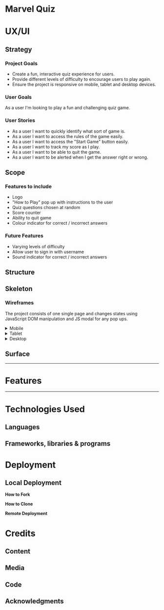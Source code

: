 <h1>Marvel Quiz</h1>

# **UX/UI**

## **Strategy**

### **Project Goals**
- Create a fun, interactive quiz experience for users.
- Provide different levels of difficulty to encourage users to play again.
- Ensure the project is responsive on mobile, tablet and desktop devices.

### **User Goals**
As a user I'm looking to play a fun and challenging quiz game. 

### **User Stories**
- As a user I want to quickly identify what sort of game is.
- As a user I want to access the rules of the game easily.
- As a user I want to access the "Start Game" button easily.
- As a user I want to track my score as I play.
- As a user I want to be able to quit the game.
- As a user I want to be alerted when I get the answer right or wrong.

## **Scope**

### **Features to include**
- Logo
- "How to Play" pop up with instructions to the user
- Quiz questions chosen at random
- Score counter
- Ability to quit game
- Colour indicator for correct / incorrect answers

### **Future Features**
- Varying levels of difficulty
- Allow user to sign in with username
- Sound indicator for correct / incorrect answers


## **Structure**

## **Skeleton**

### **Wireframes**
The project consists of one single page and changes states using JavaScript DOM manipulation and JS modal for any pop ups. 

<details><summary>Mobile</summary>

![Landing Page Mobile](assets/readme-images/wireframes/landing-page-mobile.webp)
![How to Play Mobile](assets/readme-images/wireframes/how-to-play-mobile.webp)
![Gameplay Mobile](assets/readme-images/wireframes/gameplay-mobile.webp)
</details>

<details><summary>Tablet</summary>

![Landing Page Tablet](assets/readme-images/wireframes/landing-page-tablet.webp)
![How to Play Tablet](assets/readme-images/wireframes/how-to-play-tablet.webp)
![Gameplay Tablet](assets/readme-images/wireframes/gameplay-tablet.webp)
</details>

<details><summary>Desktop</summary>

![Landing Page Desktop](assets/readme-images/wireframes/landing-page-desktop.webp)
![How to Play Desktop](assets/readme-images/wireframes/how-to-play-desktop.webp)
![Gameplay Desktop](assets/readme-images/wireframes/gameplay-desktop.webp)
</details>

## **Surface**

___

# **Features**

___

# **Technologies Used**

## **Languages**

## **Frameworks, libraries & programs**

# **Deployment**


## **Local Deployment**

**How to Fork**


**How to Clone**


**Remote Deployment**


# **Credits**

## **Content**

## **Media**

## **Code**

## **Acknowledgments**